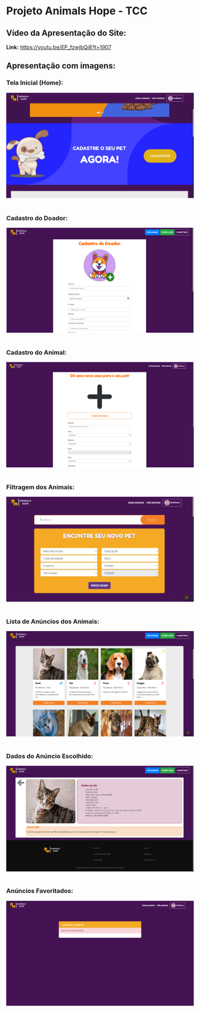# Projeto Animals Hope - TCC

## Vídeo da Apresentação do Site:
__Link:__ https://youtu.be/EP_fzwjbQi8?t=1907

## Apresentação com imagens:
### Tela Inicial (Home):
![Image of Yaktocat](https://github.com/Kaua-Felipe/projeto-AnimalsHope-TCC/blob/main/htdocs/images/home.png)
<br/><br/>
### Cadastro do Doador:
![Image of Yaktocat](https://github.com/Kaua-Felipe/projeto-AnimalsHope-TCC/blob/main/htdocs/images/cadastro-doador.png)
<br/><br/>
### Cadastro do Animal:
![Image of Yaktocat](https://github.com/Kaua-Felipe/projeto-AnimalsHope-TCC/blob/main/htdocs/images/cadastro-animal.png)
<br/><br/>
### Filtragem dos Animais:
![Image of Yaktocat](https://github.com/Kaua-Felipe/projeto-AnimalsHope-TCC/blob/main/htdocs/images/filtrar-animais.png)
<br/><br/>
### Lista de Anúncios dos Animais:
![Image of Yaktocat](https://github.com/Kaua-Felipe/projeto-AnimalsHope-TCC/blob/main/htdocs/images/lista-anuncios.png)
<br/><br/>
### Dados do Anúncio Escolhido:
![Image of Yaktocat](https://github.com/Kaua-Felipe/projeto-AnimalsHope-TCC/blob/main/htdocs/images/dados-anuncio.png)
<br/><br/>
### Anúncios Favoritados:
![Image of Yaktocat](https://github.com/Kaua-Felipe/projeto-AnimalsHope-TCC/blob/main/htdocs/images/anuncios-favoritos.png)
